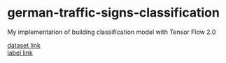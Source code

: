 # german-traffic-signs-classification

My implementation of building classification model with Tensor Flow 2.0

[dataset link](https://d17h27t6h515a5.cloudfront.net/topher/2017/February/5898cd6f_traffic-signs-data/traffic-signs-data.zip)   
[label link](https://docs.google.com/document/d/1KlavfVAerQFibtuNL7HEZUitXwRK4oNbiYXd0pRIzjQ/edit?usp=sharing)
